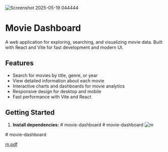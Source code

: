 ![Screenshot 2025-05-19 044444](https://github.com/user-attachments/assets/cea42aed-a3cd-463d-9371-0642ef693419)
# Movie Dashboard

A web application for exploring, searching, and visualizing movie data. Built with React and Vite for fast development and modern UI.

## Features

- Search for movies by title, genre, or year
- View detailed information about each movie
- Interactive charts and dashboards for movie analytics
- Responsive design for desktop and mobile
- Fast performance with Vite and React

## Getting Started

1. **Install dependencies:**
#   m o v i e - d a s h b o a r d 
 #   m o v i e - d a s h b o a r d 
 ![m](https://github.com/user-attachments/assets/8e50ea96-c129-4a0b-a22e-122fb8512462.png)

 #   m o v i e - d a s h b o a r d

 [m.pdf](https://github.com/user-attachments/files/20275515/m.png)


